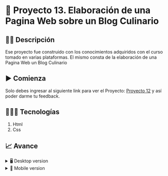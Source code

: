 # 📝 Proyecto 13. Elaboración de una Pagina Web sobre un Blog Culinario


## ✍🏻 Descripción 
Ese proyecto fue construido con los conocimientos adquiridos con el curso tomado en varias plataformas. El mismo consta de la elaboración de una Pagina Web un Blog Culinario

## ▶️ Comienza
Solo debes ingresar al siguiente link para ver el Proyecto: [Proyecto 12](https://diegudeveloper.github.io/Proyecto13-Blog-Platzi/) y así poder darme tu feedback.

## 👨🏻‍💻 Tecnologías
1. Html
2. Css

## 📈 Avance
<details>
    <summary>🖥 Desktop version</summary>

![]()

</details>

<details>
    <summary>📱 Mobile version</summary>
    
![]()

</details>